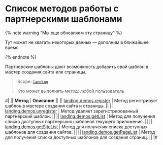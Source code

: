 # Список методов работы с партнерскими шаблонами

{% note warning "Мы еще обновляем эту страницу" %}

Тут может не хватать некоторых данных — дополним в ближайшее время

{% endnote %}

Партнерские шаблоны дают возможность добавить свой шаблон в мастер создания сайта или страницы.

> Scope: [`landing`](../../scopes/permissions.md)
>
> Кто может выполнять метод: любой пользователь

#|
|| **Метод** | **Описание** ||
|| [landing.demos.register](./landing-demos-register.md) | Метод регистрирует шаблон в мастере создания сайта и страницы. ||
|| [landing.demos.unregister](./landing-demos-unregister.md) | Метод удаляет зарегистрированный партнерский шаблон. ||
|| [landing.demos.getList](./landing-demos-get-list.md) | Метод для получения списка доступных партнерских шаблонов текущего приложения. ||
|| [landing.demos.getSiteList](./landing-demos-get-site-list.md) | Метод для получения списка доступных шаблонов для создания сайтов. ||
|| [landing.demos.getPageList](./landing-demos-get-page-list.md) | Метод для получения списка доступных шаблонов для создания страниц. ||
|#